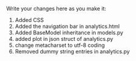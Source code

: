 Write your changes here as you make it:

1. Added CSS
2. Added the navigation bar in analytics.html
3. Added BaseModel inheritance in models.py
4. added plot in json struct of analytics.py
5. change metacharset to utf-8 coding 
6. Removed dummy string entries in analytics.py
